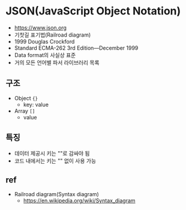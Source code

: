 # JSON(JavaScript Object Notation)
* https://www.json.org
* 기찻길 표기법(Railroad diagram)
* 1999 Douglas Crockford
* Standard ECMA-262 3rd Edition—December 1999
* Data format의 사실상 표준
* 거의 모든 언어별 파서 라이브러리 목록

## 구조
* Object `{}`
  * key: value
* Array `[]`
  * value

## 특징
* 데이터 제공시 키는 ""로 감싸야 됨
* 코드 내에서는 키는 "" 없이 사용 가능

## ref
* Railroad diagram(Syntax diagram)
  * https://en.wikipedia.org/wiki/Syntax_diagram
